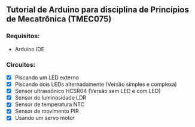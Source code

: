 ## Tutorial de Arduino para disciplina de Princípios de Mecatrônica (TMEC075)

### Requisitos:
*   Arduino IDE

### Circuitos:
- [x] Piscando um LED externo
- [x] Piscando dois LEDs alternadamente (Versão simples e complexa)
- [x] Sensor ultrassônico HCSR04 (Versão sem LED e com LED)
- [x] Sensor de luminosidade LDR
- [x] Sensor de temperatura NTC
- [x] Sensor de movimento PIR
- [x] Usando um servo motor